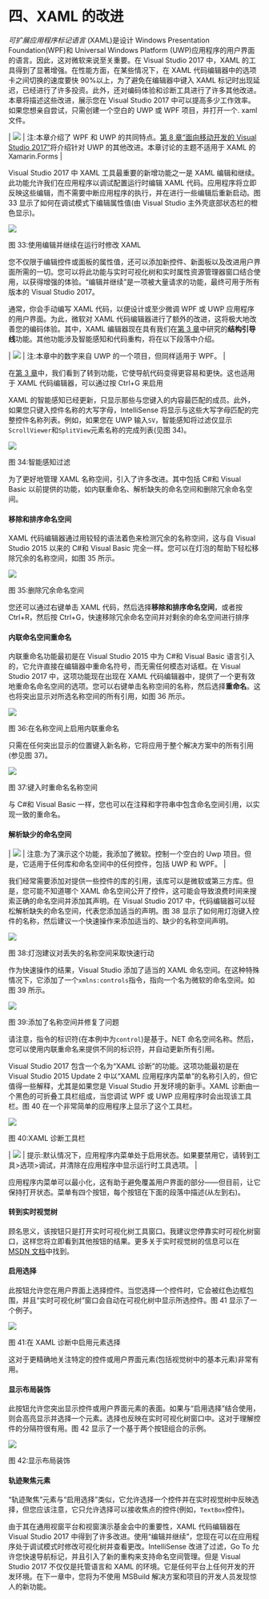 # 四、XAML 的改进

*可扩展应用程序标记语言* (XAML)是设计 Windows Presentation Foundation(WPF)和 Universal Windows Platform (UWP)应用程序的用户界面的语言。因此，这对微软来说至关重要。在 Visual Studio 2017 中，XAML 的工具得到了显著增强。在性能方面，在某些情况下，在 XAML 代码编辑器中的选项卡之间切换的速度要快 90%以上，为了避免在编辑器中键入 XAML 标记时出现延迟，已经进行了许多投资。此外，还对编码体验和诊断工具进行了许多其他改进。本章将描述这些改进，展示您在 Visual Studio 2017 中可以提高多少工作效率。如果您想亲自尝试，只需创建一个空白的 UWP 或 WPF 项目，并打开一个. xaml 文件。

| ![](img/00008.gif) | 注:本章介绍了 WPF 和 UWP 的共同特点。[第 8 章“面向移动开发的 Visual Studio 2017”](8.html#_Chapter_8_)将介绍针对 UWP 的其他改进。本章讨论的主题不适用于 XAML 的 Xamarin.Forms |

Visual Studio 2017 中 XAML 工具最重要的新增功能之一是 XAML 编辑和继续。此功能允许我们在应用程序以调试配置运行时编辑 XAML 代码。应用程序将立即反映这些编辑，而不需要中断应用程序的执行，并在进行一些编辑后重新启动。图 33 显示了如何在调试模式下编辑属性值(由 Visual Studio 主外壳底部状态栏的橙色显示)。

![](img/00037.jpeg)

图 33:使用编辑并继续在运行时修改 XAML

您不仅限于编辑控件或面板的属性值，还可以添加新控件、新面板以及改进用户界面所需的一切。您可以将此功能与实时可视化树和实时属性资源管理器窗口结合使用，以获得增强的体验。“编辑并继续”是一项被大量请求的功能，最终可用于所有版本的 Visual Studio 2017。

通常，你会手动编写 XAML 代码，以便设计或至少微调 WPF 或 UWP 应用程序的用户界面。为此，微软对 XAML 代码编辑器进行了额外的改进，这将极大地改善您的编码体验。其中，XAML 编辑器现在具有我们在[第 3 章](3.html#structureGuideLines)中研究的**结构引导线**功能。其他功能涉及智能感知和代码重构，将在以下段落中介绍。

| ![](img/00008.gif) | 注:本章中的数字来自 UWP 的一个项目，但同样适用于 WPF。 |

在[第 3 章](3.html#navigatingCodewGoTo)中，我们看到了转到功能，它使导航代码变得更容易和更快。这也适用于 XAML 代码编辑器，可以通过按 Ctrl+G 来启用

XAML 的智能感知已经更新，只显示那些与您键入的内容最匹配的成员。此外，如果您只键入控件名称的大写字母，IntelliSense 将显示与这些大写字母匹配的完整控件名称列表。例如，如果您在 UWP 输入`SV`，智能感知将过滤仅显示`ScrollViewer`和`SplitView`元素名称的完成列表(见图 34)。

![](img/00038.jpeg)

图 34:智能感知过滤

为了更好地管理 XAML 名称空间，引入了许多改进。其中包括 C#和 Visual Basic 以前提供的功能，如内联重命名、解析缺失的命名空间和删除冗余命名空间。

#### 移除和排序命名空间

XAML 代码编辑器通过用较轻的语法着色来检测冗余的名称空间，这与自 Visual Studio 2015 以来的 C#和 Visual Basic 完全一样。您可以在灯泡的帮助下轻松移除冗余的名称空间，如图 35 所示。

![](img/00039.jpeg)

图 35:删除冗余命名空间

您还可以通过右键单击 XAML 代码，然后选择**移除和排序命名空间**，或者按 Ctrl+R，然后按 Ctrl+G，快速移除冗余命名空间并对剩余的命名空间进行排序

#### 内联命名空间重命名

内联重命名功能最初是在 Visual Studio 2015 中为 C#和 Visual Basic 语言引入的，它允许直接在编辑器中重命名符号，而无需任何模态对话框。在 Visual Studio 2017 中，这项功能现在出现在 XAML 代码编辑器中，提供了一个更有效地重命名命名空间的选项。您可以右键单击名称空间的名称，然后选择**重命名**。这也将突出显示对所选名称空间的所有引用，如图 36 所示。

![](img/00040.jpeg)

图 36:在名称空间上启用内联重命名

只需在任何突出显示的位置键入新名称，它将应用于整个解决方案中的所有引用(参见图 37)。

![](img/00041.jpeg)

图 37:键入时重命名名称空间

与 C#和 Visual Basic 一样，您也可以在注释和字符串中包含命名空间引用，以实现一致的重命名。

#### 解析缺少的命名空间

| ![](img/00008.gif) | 注意:为了演示这个功能，我添加了微软。控制一个空白的 Uwp 项目。但是，它适用于任何库和命名空间中的任何控件，包括 UWP 和 WPF。 |

我们经常需要添加对提供一些控件的库的引用，该库可以是微软或第三方库。但是，您可能不知道哪个 XAML 命名空间公开了控件，这可能会导致浪费时间来搜索正确的命名空间并添加其声明。在 Visual Studio 2017 中，代码编辑器可以轻松解析缺失的命名空间，代表您添加适当的声明。图 38 显示了如何用灯泡键入控件的名称，然后建议一个快速操作来添加适当的、缺少的名称空间声明。

![](img/00042.jpeg)

图 38:灯泡建议对丢失的名称空间采取快速行动

作为快速操作的结果，Visual Studio 添加了适当的 XAML 命名空间。在这种特殊情况下，它添加了一个`xmlns:controls`指令，指向一个名为微软的命名空间。如图 39 所示。

![](img/00043.jpeg)

图 39:添加了名称空间并修复了问题

请注意，指令的标识符(在本例中为`control`)是基于。NET 命名空间名称。然后，您可以使用内联重命名来提供不同的标识符，并自动更新所有引用。

Visual Studio 2017 包含一个名为“XAML 诊断”的功能。这项功能最初是在 Visual Studio 2015 Update 2 中以“XAML 应用程序内菜单”的名称引入的，但它值得一些解释，尤其是如果您是 Visual Studio 开发环境的新手。XAML 诊断由一个黑色的可折叠工具栏组成，当您调试 WPF 或 UWP 应用程序时会出现该工具栏。图 40 在一个非常简单的应用程序上显示了这个工具栏。

![](img/00044.jpeg)

图 40:XAML 诊断工具栏

| ![](img/00003.gif) | 提示:默认情况下，应用程序内菜单处于启用状态。如果要禁用它，请转到工具>选项>调试，并清除在应用程序中显示运行时工具选项。 |

应用程序内菜单可以最小化，这有助于避免覆盖用户界面的部分——但目前，让它保持打开状态。菜单有四个按钮，每个按钮在下面的段落中描述(从左到右)。

#### 转到实时视觉树

顾名思义，该按钮只是打开实时可视化树工具窗口。我建议您停靠实时可视化树窗口，这样您将立即看到其他按钮的结果。更多关于实时视觉树的信息可以在 [MSDN 文档](https://msdn.microsoft.com/en-us/library/mt270227.aspx)中找到。

#### 启用选择

此按钮允许您在用户界面上选择控件。当您选择一个控件时，它会被红色边框包围，并且“实时可视化树”窗口会自动在可视化树中显示所选控件。图 41 显示了一个例子。

![](img/00045.jpeg)

图 41:在 XAML 诊断中启用元素选择

这对于更精确地关注特定的控件或用户界面元素(包括视觉树中的基本元素)非常有用。

#### 显示布局装饰

此按钮允许您突出显示控件或用户界面元素的表面。如果与“启用选择”结合使用，则会高亮显示并选择一个元素。选择也反映在实时可视化树窗口中。这对于理解控件的分隔符很有用。图 42 显示了一个基于两个按钮组合的示例。

![](img/00046.jpeg)

图 42:显示布局装饰

#### 轨迹聚焦元素

“轨迹聚焦”元素与“启用选择”类似，它允许选择一个控件并在实时视觉树中反映选择，但您应该注意，它只允许选择可以接收焦点的控件(例如，`TextBox`控件)。

由于其在通用视窗平台和视窗演示基金会中的重要性，XAML 代码编辑器在 Visual Studio 2017 中得到了许多改进。使用“编辑并继续”，您现在可以在应用程序处于调试模式时修改可视化树并查看更改。IntelliSense 改进了过滤，Go To 允许您快速导航标记，并且引入了新的重构来支持命名空间管理。但是 Visual Studio 2017 不仅仅是托管语言和 XAML 的环境。它是任何平台上任何开发的开发环境。在下一章中，您将为不使用 MSBuild 解决方案和项目的开发人员发现惊人的新功能。
